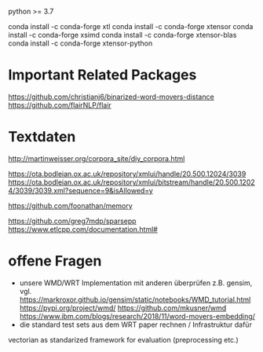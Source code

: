 python >= 3.7

conda install -c conda-forge xtl
conda install -c conda-forge xtensor
conda install -c conda-forge xsimd
conda install -c conda-forge xtensor-blas
conda install -c conda-forge xtensor-python


# Important Related Packages
https://github.com/christianj6/binarized-word-movers-distance
https://github.com/flairNLP/flair


# Textdaten

http://martinweisser.org/corpora_site/diy_corpora.html

https://ota.bodleian.ox.ac.uk/repository/xmlui/handle/20.500.12024/3039
https://ota.bodleian.ox.ac.uk/repository/xmlui/bitstream/handle/20.500.12024/3039/3039.xml?sequence=9&isAllowed=y

https://github.com/foonathan/memory

https://github.com/greg7mdp/sparsepp
https://www.etlcpp.com/documentation.html#

# offene Fragen

* unsere WMD/WRT Implementation mit anderen überprüfen
z.B. gensim, vgl. https://markroxor.github.io/gensim/static/notebooks/WMD_tutorial.html
https://pypi.org/project/wmd/
https://github.com/mkusner/wmd
https://www.ibm.com/blogs/research/2018/11/word-movers-embedding/
* die standard test sets aus dem WRT paper rechnen / Infrastruktur dafür

vectorian as standarized framework for evaluation (preprocessing etc.)